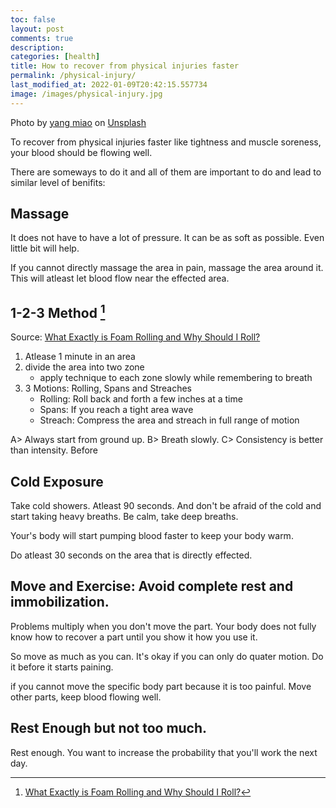 ```yaml
---
toc: false
layout: post
comments: true
description:
categories: [health]
title: How to recover from physical injuries faster
permalink: /physical-injury/
last_modified_at: 2022-01-09T20:42:15.557734
image: /images/physical-injury.jpg
---
```

Photo by <a href="https://unsplash.com/@yangmiao?utm_source=unsplash&utm_medium=referral&utm_content=creditCopyText">yang miao</a> on <a href="https://unsplash.com/s/photos/injury?utm_source=unsplash&utm_medium=referral&utm_content=creditCopyText">Unsplash</a>

To recover from physical injuries faster like tightness and muscle soreness, your blood should be flowing well. 

There are someways to do it and all of them are important to do and lead to similar level of benifits:

## Massage 

It does not have to have a lot of pressure. It can be as soft as possible. Even little bit will help.

If you cannot directly massage the area in pain, massage the area around it. This will atleast let blood flow near the effected area.

## 1-2-3 Method [^1]

Source: [What Exactly is Foam Rolling and Why Should I Roll?](https://www.youtube.com/watch?v=DzSU2FiFKTM)

1. Atlease 1 minute in an area 
2. divide the area into two zone
    - apply technique to each zone slowly while remembering to breath
3. 3 Motions: Rolling, Spans and Streaches
    - Rolling: Roll back and forth a few inches at a time
    - Spans: If you reach a tight area wave
    - Streach: Compress the area and streach in full range of motion

A> Always start from ground up.
B> Breath slowly.
C> Consistency is better than intensity. Before 

## Cold Exposure

Take cold showers. Atleast 90 seconds. And don't be afraid of the cold and start taking heavy breaths. Be calm, take deep breaths.

Your's body will start pumping blood faster to keep your body warm.

Do atleast 30 seconds on the area that is directly effected.

## **Move and Exercise**: Avoid complete rest and immobilization.

Problems multiply when you don't move the part. Your body does not fully know how to recover a part until you show it how you use it.

So move as much as you can. It's okay if you can only do quater motion. Do it before it starts paining.

if you cannot move the specific body part because it is too painful. Move other parts, keep blood flowing well.

## Rest Enough but not too much.

Rest enough. You want to increase the probability that you'll work the next day.

[^1]: [What Exactly is Foam Rolling and Why Should I Roll?](https://www.youtube.com/watch?v=DzSU2FiFKTM)
